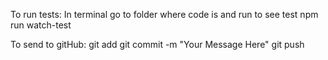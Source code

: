 To run tests:
In terminal go to folder where code is and run to see test
npm run watch-test

To send to gitHub:
git add
git commit -m "Your Message Here"
git push
